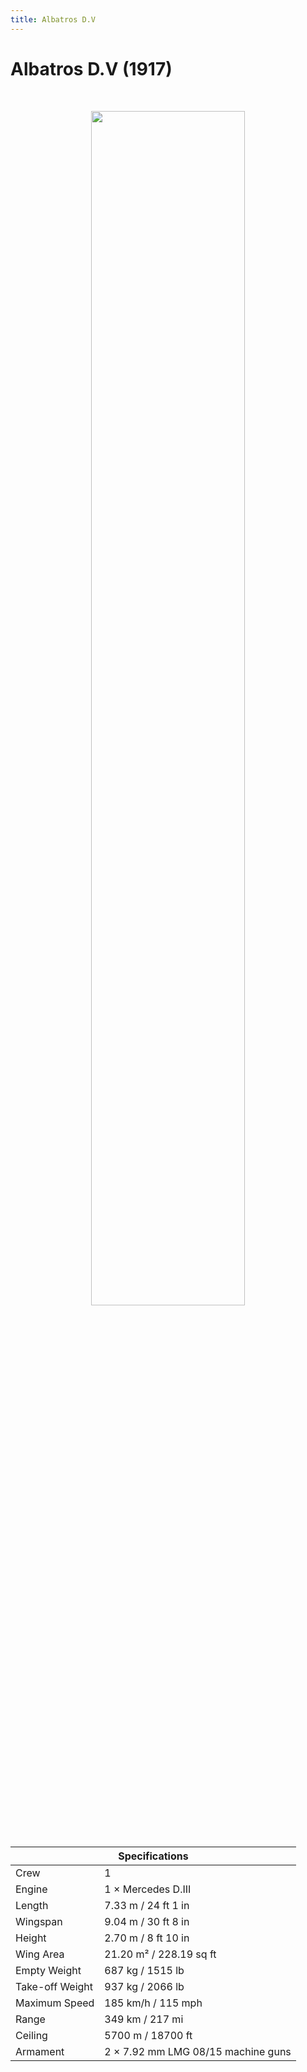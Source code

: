 ```yaml
---
title: Albatros D.V
---
```


<h1 class="center-header">Albatros D.V (1917)</h1>

<br>

<p align="center">
  <img src="../images/albatros_dv.jpg" width="70%">
</p>

<br>

<table class="table_component">
  <thead>
    <tr>
      <th colspan="2" class="header">Specifications</th>
    </tr>
  </thead>
  <tbody>
    <tr>
      <td>Crew</td>
      <td>1</td>
    </tr>
    <tr>
      <td>Engine</td>
      <td>1 × Mercedes D.III</td>
    </tr>
    <tr>
      <td>Length</td>
      <td>7.33 m / 24 ft 1 in</td>
    </tr>
    <tr>
      <td>Wingspan</td>
      <td>9.04 m / 30 ft 8 in</td>
    </tr>
    <tr>
      <td>Height</td>
      <td>2.70 m / 8 ft 10 in</td>
    </tr>
    <tr>
      <td>Wing Area</td>
      <td>21.20 m² / 228.19 sq ft</td>
    </tr>
    <tr>
      <td>Empty Weight</td>
      <td>687 kg / 1515 lb</td>
    </tr>
    <tr>
      <td>Take-off Weight</td>
      <td>937 kg / 2066 lb</td>
    </tr>
    <tr>
      <td>Maximum Speed</td>
      <td>185 km/h / 115 mph</td>
    </tr>
    <tr>
      <td>Range</td>
      <td>349 km / 217 mi</td>
    </tr>
    <tr>
      <td>Ceiling</td>
      <td>5700 m / 18700 ft</td>
    </tr>
    <tr>
      <td>Armament</td>
      <td>2 × 7.92 mm LMG 08/15 machine guns</td>
    </tr>
  </tbody>
</table>

<br>